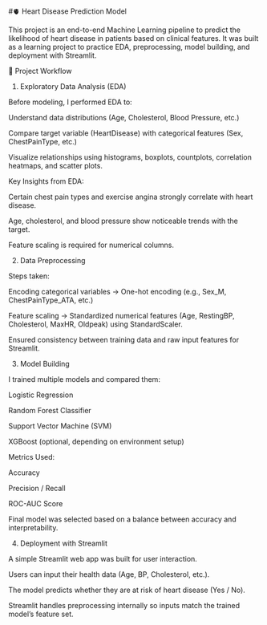 #🫀 Heart Disease Prediction Model

This project is an end-to-end Machine Learning pipeline to predict the likelihood of heart disease in patients based on clinical features.
It was built as a learning project to practice EDA, preprocessing, model building, and deployment with Streamlit.

🚀 Project Workflow
1. Exploratory Data Analysis (EDA)

Before modeling, I performed EDA to:

Understand data distributions (Age, Cholesterol, Blood Pressure, etc.)

Compare target variable (HeartDisease) with categorical features (Sex, ChestPainType, etc.)

Visualize relationships using histograms, boxplots, countplots, correlation heatmaps, and scatter plots.

Key Insights from EDA:

Certain chest pain types and exercise angina strongly correlate with heart disease.

Age, cholesterol, and blood pressure show noticeable trends with the target.

Feature scaling is required for numerical columns.

2. Data Preprocessing

Steps taken:

Encoding categorical variables → One-hot encoding (e.g., Sex_M, ChestPainType_ATA, etc.)

Feature scaling → Standardized numerical features (Age, RestingBP, Cholesterol, MaxHR, Oldpeak) using StandardScaler.

Ensured consistency between training data and raw input features for Streamlit.

3. Model Building

I trained multiple models and compared them:

Logistic Regression

Random Forest Classifier

Support Vector Machine (SVM)

XGBoost (optional, depending on environment setup)

Metrics Used:

Accuracy

Precision / Recall

ROC-AUC Score

Final model was selected based on a balance between accuracy and interpretability.

4. Deployment with Streamlit

A simple Streamlit web app was built for user interaction.

Users can input their health data (Age, BP, Cholesterol, etc.).

The model predicts whether they are at risk of heart disease (Yes / No).

Streamlit handles preprocessing internally so inputs match the trained model’s feature set.
